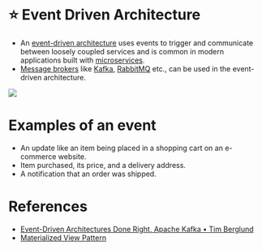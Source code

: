 # :star: Event Driven Architecture
- An [event-driven architecture](https://aws.amazon.com/event-driven-architecture/) uses events to trigger and communicate between loosely coupled services and is common in modern applications built with [microservices]().
- [Message brokers](../7_MessageBrokers) like [Kafka](../7_MessageBrokers/Kafka/Readme.md), [RabbitMQ](../7_MessageBrokers/RabbitMQ.md) etc., can be used in the event-driven architecture.

![](https://miro.medium.com/max/1400/1*CZYfnIHSHKE7XiP-zvhAvA.webp)

# Examples of an event
- An update like an item being placed in a shopping cart on an e-commerce website.
- Item purchased, its price, and a delivery address.
- A notification that an order was shipped.

# References
- [Event-Driven Architectures Done Right, Apache Kafka • Tim Berglund](https://www.youtube.com/watch?v=A_mstzRGfIE)
- [Materialized View Pattern](https://medium.com/design-microservices-architecture-with-patterns/materialized-view-pattern-f29ea249f8f8)